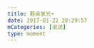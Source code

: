 ```yaml
---
title: 鞋会发光☀️
date: 2017-01-22 20:29:57
mCategories: [说说]
type: moment
---
```


<div id="pics-20170122202957"></div>

<script src="/lib/moment/pics.js"></script>
<script>
var data = [
    {"link": "2017-01-22_000000.jpeg", "type": "shuoshuo"}
];
picsRender(data, "pics-20170122202957");
</script>
